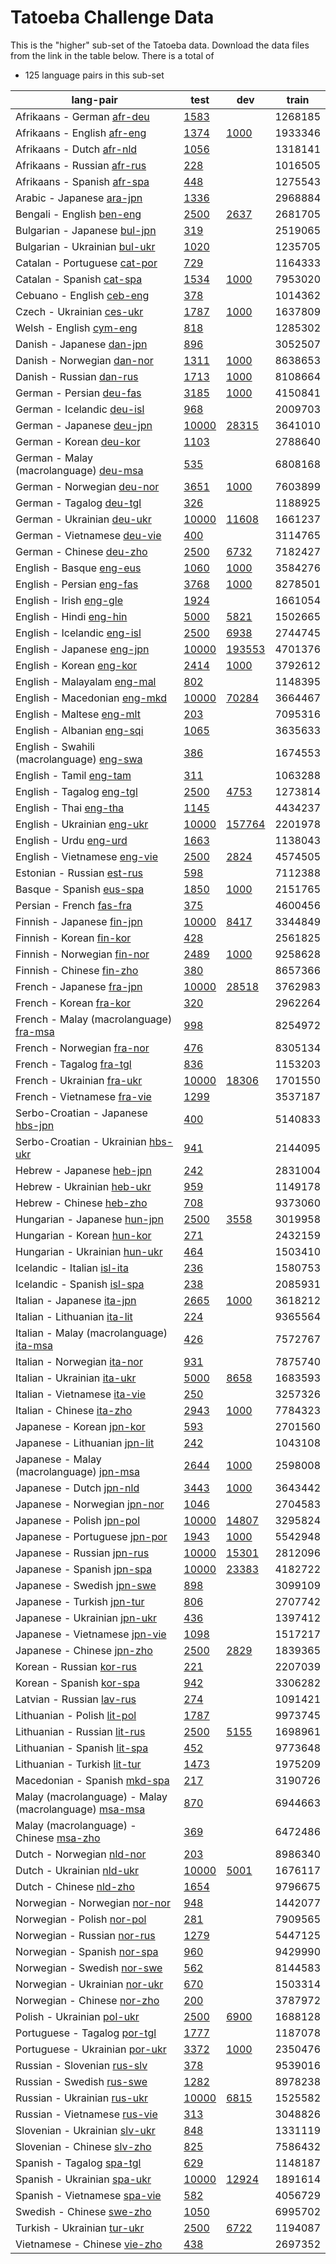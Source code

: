 # Tatoeba Challenge Data

This is the "higher" sub-set of the Tatoeba data.
Download the data files from the link in the table below.
There is a total of

* 125  language pairs in this sub-set

| lang-pair |    test    |    dev     |    train   |
|-----------|------------|------------|------------|
|            Afrikaans - German  [afr-deu](https://object.pouta.csc.fi/Tatoeba-Challenge/afr-deu.tar)  | [      1583 ](../data/test/afr-deu/test.txt)|            |    1268185 |
|           Afrikaans - English  [afr-eng](https://object.pouta.csc.fi/Tatoeba-Challenge/afr-eng.tar)  | [      1374 ](../data/test/afr-eng/test.txt)| [      1000 ](../data/dev/afr-eng/dev.txt)|    1933346 |
|             Afrikaans - Dutch  [afr-nld](https://object.pouta.csc.fi/Tatoeba-Challenge/afr-nld.tar)  | [      1056 ](../data/test/afr-nld/test.txt)|            |    1318141 |
|           Afrikaans - Russian  [afr-rus](https://object.pouta.csc.fi/Tatoeba-Challenge/afr-rus.tar)  | [       228 ](../data/test/afr-rus/test.txt)|            |    1016505 |
|           Afrikaans - Spanish  [afr-spa](https://object.pouta.csc.fi/Tatoeba-Challenge/afr-spa.tar)  | [       448 ](../data/test/afr-spa/test.txt)|            |    1275543 |
|             Arabic - Japanese  [ara-jpn](https://object.pouta.csc.fi/Tatoeba-Challenge/ara-jpn.tar)  | [      1336 ](../data/test/ara-jpn/test.txt)|            |    2968884 |
|             Bengali - English  [ben-eng](https://object.pouta.csc.fi/Tatoeba-Challenge/ben-eng.tar)  | [      2500 ](../data/test/ben-eng/test.txt)| [      2637 ](../data/dev/ben-eng/dev.txt)|    2681705 |
|          Bulgarian - Japanese  [bul-jpn](https://object.pouta.csc.fi/Tatoeba-Challenge/bul-jpn.tar)  | [       319 ](../data/test/bul-jpn/test.txt)|            |    2519065 |
|         Bulgarian - Ukrainian  [bul-ukr](https://object.pouta.csc.fi/Tatoeba-Challenge/bul-ukr.tar)  | [      1020 ](../data/test/bul-ukr/test.txt)|            |    1235705 |
|          Catalan - Portuguese  [cat-por](https://object.pouta.csc.fi/Tatoeba-Challenge/cat-por.tar)  | [       729 ](../data/test/cat-por/test.txt)|            |    1164333 |
|             Catalan - Spanish  [cat-spa](https://object.pouta.csc.fi/Tatoeba-Challenge/cat-spa.tar)  | [      1534 ](../data/test/cat-spa/test.txt)| [      1000 ](../data/dev/cat-spa/dev.txt)|    7953020 |
|             Cebuano - English  [ceb-eng](https://object.pouta.csc.fi/Tatoeba-Challenge/ceb-eng.tar)  | [       378 ](../data/test/ceb-eng/test.txt)|            |    1014362 |
|             Czech - Ukrainian  [ces-ukr](https://object.pouta.csc.fi/Tatoeba-Challenge/ces-ukr.tar)  | [      1787 ](../data/test/ces-ukr/test.txt)| [      1000 ](../data/dev/ces-ukr/dev.txt)|    1637809 |
|               Welsh - English  [cym-eng](https://object.pouta.csc.fi/Tatoeba-Challenge/cym-eng.tar)  | [       818 ](../data/test/cym-eng/test.txt)|            |    1285302 |
|             Danish - Japanese  [dan-jpn](https://object.pouta.csc.fi/Tatoeba-Challenge/dan-jpn.tar)  | [       896 ](../data/test/dan-jpn/test.txt)|            |    3052507 |
|            Danish - Norwegian  [dan-nor](https://object.pouta.csc.fi/Tatoeba-Challenge/dan-nor.tar)  | [      1311 ](../data/test/dan-nor/test.txt)| [      1000 ](../data/dev/dan-nor/dev.txt)|    8638653 |
|              Danish - Russian  [dan-rus](https://object.pouta.csc.fi/Tatoeba-Challenge/dan-rus.tar)  | [      1713 ](../data/test/dan-rus/test.txt)| [      1000 ](../data/dev/dan-rus/dev.txt)|    8108664 |
|              German - Persian  [deu-fas](https://object.pouta.csc.fi/Tatoeba-Challenge/deu-fas.tar)  | [      3185 ](../data/test/deu-fas/test.txt)| [      1000 ](../data/dev/deu-fas/dev.txt)|    4150841 |
|            German - Icelandic  [deu-isl](https://object.pouta.csc.fi/Tatoeba-Challenge/deu-isl.tar)  | [       968 ](../data/test/deu-isl/test.txt)|            |    2009703 |
|             German - Japanese  [deu-jpn](https://object.pouta.csc.fi/Tatoeba-Challenge/deu-jpn.tar)  | [     10000 ](../data/test/deu-jpn/test.txt)| [     28315 ](../data/dev/deu-jpn/dev.txt)|    3641010 |
|               German - Korean  [deu-kor](https://object.pouta.csc.fi/Tatoeba-Challenge/deu-kor.tar)  | [      1103 ](../data/test/deu-kor/test.txt)|            |    2788640 |
|  German - Malay (macrolanguage)  [deu-msa](https://object.pouta.csc.fi/Tatoeba-Challenge/deu-msa.tar)  | [       535 ](../data/test/deu-msa/test.txt)|            |    6808168 |
|            German - Norwegian  [deu-nor](https://object.pouta.csc.fi/Tatoeba-Challenge/deu-nor.tar)  | [      3651 ](../data/test/deu-nor/test.txt)| [      1000 ](../data/dev/deu-nor/dev.txt)|    7603899 |
|              German - Tagalog  [deu-tgl](https://object.pouta.csc.fi/Tatoeba-Challenge/deu-tgl.tar)  | [       326 ](../data/test/deu-tgl/test.txt)|            |    1188925 |
|            German - Ukrainian  [deu-ukr](https://object.pouta.csc.fi/Tatoeba-Challenge/deu-ukr.tar)  | [     10000 ](../data/test/deu-ukr/test.txt)| [     11608 ](../data/dev/deu-ukr/dev.txt)|    1661237 |
|           German - Vietnamese  [deu-vie](https://object.pouta.csc.fi/Tatoeba-Challenge/deu-vie.tar)  | [       400 ](../data/test/deu-vie/test.txt)|            |    3114765 |
|              German - Chinese  [deu-zho](https://object.pouta.csc.fi/Tatoeba-Challenge/deu-zho.tar)  | [      2500 ](../data/test/deu-zho/test.txt)| [      6732 ](../data/dev/deu-zho/dev.txt)|    7182427 |
|              English - Basque  [eng-eus](https://object.pouta.csc.fi/Tatoeba-Challenge/eng-eus.tar)  | [      1060 ](../data/test/eng-eus/test.txt)| [      1000 ](../data/dev/eng-eus/dev.txt)|    3584276 |
|             English - Persian  [eng-fas](https://object.pouta.csc.fi/Tatoeba-Challenge/eng-fas.tar)  | [      3768 ](../data/test/eng-fas/test.txt)| [      1000 ](../data/dev/eng-fas/dev.txt)|    8278501 |
|               English - Irish  [eng-gle](https://object.pouta.csc.fi/Tatoeba-Challenge/eng-gle.tar)  | [      1924 ](../data/test/eng-gle/test.txt)|            |    1661054 |
|               English - Hindi  [eng-hin](https://object.pouta.csc.fi/Tatoeba-Challenge/eng-hin.tar)  | [      5000 ](../data/test/eng-hin/test.txt)| [      5821 ](../data/dev/eng-hin/dev.txt)|    1502665 |
|           English - Icelandic  [eng-isl](https://object.pouta.csc.fi/Tatoeba-Challenge/eng-isl.tar)  | [      2500 ](../data/test/eng-isl/test.txt)| [      6938 ](../data/dev/eng-isl/dev.txt)|    2744745 |
|            English - Japanese  [eng-jpn](https://object.pouta.csc.fi/Tatoeba-Challenge/eng-jpn.tar)  | [     10000 ](../data/test/eng-jpn/test.txt)| [    193553 ](../data/dev/eng-jpn/dev.txt)|    4701376 |
|              English - Korean  [eng-kor](https://object.pouta.csc.fi/Tatoeba-Challenge/eng-kor.tar)  | [      2414 ](../data/test/eng-kor/test.txt)| [      1000 ](../data/dev/eng-kor/dev.txt)|    3792612 |
|           English - Malayalam  [eng-mal](https://object.pouta.csc.fi/Tatoeba-Challenge/eng-mal.tar)  | [       802 ](../data/test/eng-mal/test.txt)|            |    1148395 |
|          English - Macedonian  [eng-mkd](https://object.pouta.csc.fi/Tatoeba-Challenge/eng-mkd.tar)  | [     10000 ](../data/test/eng-mkd/test.txt)| [     70284 ](../data/dev/eng-mkd/dev.txt)|    3664467 |
|             English - Maltese  [eng-mlt](https://object.pouta.csc.fi/Tatoeba-Challenge/eng-mlt.tar)  | [       203 ](../data/test/eng-mlt/test.txt)|            |    7095316 |
|            English - Albanian  [eng-sqi](https://object.pouta.csc.fi/Tatoeba-Challenge/eng-sqi.tar)  | [      1065 ](../data/test/eng-sqi/test.txt)|            |    3635633 |
|  English - Swahili (macrolanguage)  [eng-swa](https://object.pouta.csc.fi/Tatoeba-Challenge/eng-swa.tar)  | [       386 ](../data/test/eng-swa/test.txt)|            |    1674553 |
|               English - Tamil  [eng-tam](https://object.pouta.csc.fi/Tatoeba-Challenge/eng-tam.tar)  | [       311 ](../data/test/eng-tam/test.txt)|            |    1063288 |
|             English - Tagalog  [eng-tgl](https://object.pouta.csc.fi/Tatoeba-Challenge/eng-tgl.tar)  | [      2500 ](../data/test/eng-tgl/test.txt)| [      4753 ](../data/dev/eng-tgl/dev.txt)|    1273814 |
|                English - Thai  [eng-tha](https://object.pouta.csc.fi/Tatoeba-Challenge/eng-tha.tar)  | [      1145 ](../data/test/eng-tha/test.txt)|            |    4434237 |
|           English - Ukrainian  [eng-ukr](https://object.pouta.csc.fi/Tatoeba-Challenge/eng-ukr.tar)  | [     10000 ](../data/test/eng-ukr/test.txt)| [    157764 ](../data/dev/eng-ukr/dev.txt)|    2201978 |
|                English - Urdu  [eng-urd](https://object.pouta.csc.fi/Tatoeba-Challenge/eng-urd.tar)  | [      1663 ](../data/test/eng-urd/test.txt)|            |    1138043 |
|          English - Vietnamese  [eng-vie](https://object.pouta.csc.fi/Tatoeba-Challenge/eng-vie.tar)  | [      2500 ](../data/test/eng-vie/test.txt)| [      2824 ](../data/dev/eng-vie/dev.txt)|    4574505 |
|            Estonian - Russian  [est-rus](https://object.pouta.csc.fi/Tatoeba-Challenge/est-rus.tar)  | [       598 ](../data/test/est-rus/test.txt)|            |    7112388 |
|              Basque - Spanish  [eus-spa](https://object.pouta.csc.fi/Tatoeba-Challenge/eus-spa.tar)  | [      1850 ](../data/test/eus-spa/test.txt)| [      1000 ](../data/dev/eus-spa/dev.txt)|    2151765 |
|              Persian - French  [fas-fra](https://object.pouta.csc.fi/Tatoeba-Challenge/fas-fra.tar)  | [       375 ](../data/test/fas-fra/test.txt)|            |    4600456 |
|            Finnish - Japanese  [fin-jpn](https://object.pouta.csc.fi/Tatoeba-Challenge/fin-jpn.tar)  | [     10000 ](../data/test/fin-jpn/test.txt)| [      8417 ](../data/dev/fin-jpn/dev.txt)|    3344849 |
|              Finnish - Korean  [fin-kor](https://object.pouta.csc.fi/Tatoeba-Challenge/fin-kor.tar)  | [       428 ](../data/test/fin-kor/test.txt)|            |    2561825 |
|           Finnish - Norwegian  [fin-nor](https://object.pouta.csc.fi/Tatoeba-Challenge/fin-nor.tar)  | [      2489 ](../data/test/fin-nor/test.txt)| [      1000 ](../data/dev/fin-nor/dev.txt)|    9258628 |
|             Finnish - Chinese  [fin-zho](https://object.pouta.csc.fi/Tatoeba-Challenge/fin-zho.tar)  | [       380 ](../data/test/fin-zho/test.txt)|            |    8657366 |
|             French - Japanese  [fra-jpn](https://object.pouta.csc.fi/Tatoeba-Challenge/fra-jpn.tar)  | [     10000 ](../data/test/fra-jpn/test.txt)| [     28518 ](../data/dev/fra-jpn/dev.txt)|    3762983 |
|               French - Korean  [fra-kor](https://object.pouta.csc.fi/Tatoeba-Challenge/fra-kor.tar)  | [       320 ](../data/test/fra-kor/test.txt)|            |    2962264 |
|  French - Malay (macrolanguage)  [fra-msa](https://object.pouta.csc.fi/Tatoeba-Challenge/fra-msa.tar)  | [       998 ](../data/test/fra-msa/test.txt)|            |    8254972 |
|            French - Norwegian  [fra-nor](https://object.pouta.csc.fi/Tatoeba-Challenge/fra-nor.tar)  | [       476 ](../data/test/fra-nor/test.txt)|            |    8305134 |
|              French - Tagalog  [fra-tgl](https://object.pouta.csc.fi/Tatoeba-Challenge/fra-tgl.tar)  | [       836 ](../data/test/fra-tgl/test.txt)|            |    1153203 |
|            French - Ukrainian  [fra-ukr](https://object.pouta.csc.fi/Tatoeba-Challenge/fra-ukr.tar)  | [     10000 ](../data/test/fra-ukr/test.txt)| [     18306 ](../data/dev/fra-ukr/dev.txt)|    1701550 |
|           French - Vietnamese  [fra-vie](https://object.pouta.csc.fi/Tatoeba-Challenge/fra-vie.tar)  | [      1299 ](../data/test/fra-vie/test.txt)|            |    3537187 |
|     Serbo-Croatian - Japanese  [hbs-jpn](https://object.pouta.csc.fi/Tatoeba-Challenge/hbs-jpn.tar)  | [       400 ](../data/test/hbs-jpn/test.txt)|            |    5140833 |
|    Serbo-Croatian - Ukrainian  [hbs-ukr](https://object.pouta.csc.fi/Tatoeba-Challenge/hbs-ukr.tar)  | [       941 ](../data/test/hbs-ukr/test.txt)|            |    2144095 |
|             Hebrew - Japanese  [heb-jpn](https://object.pouta.csc.fi/Tatoeba-Challenge/heb-jpn.tar)  | [       242 ](../data/test/heb-jpn/test.txt)|            |    2831004 |
|            Hebrew - Ukrainian  [heb-ukr](https://object.pouta.csc.fi/Tatoeba-Challenge/heb-ukr.tar)  | [       959 ](../data/test/heb-ukr/test.txt)|            |    1149178 |
|              Hebrew - Chinese  [heb-zho](https://object.pouta.csc.fi/Tatoeba-Challenge/heb-zho.tar)  | [       708 ](../data/test/heb-zho/test.txt)|            |    9373060 |
|          Hungarian - Japanese  [hun-jpn](https://object.pouta.csc.fi/Tatoeba-Challenge/hun-jpn.tar)  | [      2500 ](../data/test/hun-jpn/test.txt)| [      3558 ](../data/dev/hun-jpn/dev.txt)|    3019958 |
|            Hungarian - Korean  [hun-kor](https://object.pouta.csc.fi/Tatoeba-Challenge/hun-kor.tar)  | [       271 ](../data/test/hun-kor/test.txt)|            |    2432159 |
|         Hungarian - Ukrainian  [hun-ukr](https://object.pouta.csc.fi/Tatoeba-Challenge/hun-ukr.tar)  | [       464 ](../data/test/hun-ukr/test.txt)|            |    1503410 |
|           Icelandic - Italian  [isl-ita](https://object.pouta.csc.fi/Tatoeba-Challenge/isl-ita.tar)  | [       236 ](../data/test/isl-ita/test.txt)|            |    1580753 |
|           Icelandic - Spanish  [isl-spa](https://object.pouta.csc.fi/Tatoeba-Challenge/isl-spa.tar)  | [       238 ](../data/test/isl-spa/test.txt)|            |    2085931 |
|            Italian - Japanese  [ita-jpn](https://object.pouta.csc.fi/Tatoeba-Challenge/ita-jpn.tar)  | [      2665 ](../data/test/ita-jpn/test.txt)| [      1000 ](../data/dev/ita-jpn/dev.txt)|    3618212 |
|          Italian - Lithuanian  [ita-lit](https://object.pouta.csc.fi/Tatoeba-Challenge/ita-lit.tar)  | [       224 ](../data/test/ita-lit/test.txt)|            |    9365564 |
|  Italian - Malay (macrolanguage)  [ita-msa](https://object.pouta.csc.fi/Tatoeba-Challenge/ita-msa.tar)  | [       426 ](../data/test/ita-msa/test.txt)|            |    7572767 |
|           Italian - Norwegian  [ita-nor](https://object.pouta.csc.fi/Tatoeba-Challenge/ita-nor.tar)  | [       931 ](../data/test/ita-nor/test.txt)|            |    7875740 |
|           Italian - Ukrainian  [ita-ukr](https://object.pouta.csc.fi/Tatoeba-Challenge/ita-ukr.tar)  | [      5000 ](../data/test/ita-ukr/test.txt)| [      8658 ](../data/dev/ita-ukr/dev.txt)|    1683593 |
|          Italian - Vietnamese  [ita-vie](https://object.pouta.csc.fi/Tatoeba-Challenge/ita-vie.tar)  | [       250 ](../data/test/ita-vie/test.txt)|            |    3257326 |
|             Italian - Chinese  [ita-zho](https://object.pouta.csc.fi/Tatoeba-Challenge/ita-zho.tar)  | [      2943 ](../data/test/ita-zho/test.txt)| [      1000 ](../data/dev/ita-zho/dev.txt)|    7784323 |
|             Japanese - Korean  [jpn-kor](https://object.pouta.csc.fi/Tatoeba-Challenge/jpn-kor.tar)  | [       593 ](../data/test/jpn-kor/test.txt)|            |    2701560 |
|         Japanese - Lithuanian  [jpn-lit](https://object.pouta.csc.fi/Tatoeba-Challenge/jpn-lit.tar)  | [       242 ](../data/test/jpn-lit/test.txt)|            |    1043108 |
|  Japanese - Malay (macrolanguage)  [jpn-msa](https://object.pouta.csc.fi/Tatoeba-Challenge/jpn-msa.tar)  | [      2644 ](../data/test/jpn-msa/test.txt)| [      1000 ](../data/dev/jpn-msa/dev.txt)|    2598008 |
|              Japanese - Dutch  [jpn-nld](https://object.pouta.csc.fi/Tatoeba-Challenge/jpn-nld.tar)  | [      3443 ](../data/test/jpn-nld/test.txt)| [      1000 ](../data/dev/jpn-nld/dev.txt)|    3643442 |
|          Japanese - Norwegian  [jpn-nor](https://object.pouta.csc.fi/Tatoeba-Challenge/jpn-nor.tar)  | [      1046 ](../data/test/jpn-nor/test.txt)|            |    2704583 |
|             Japanese - Polish  [jpn-pol](https://object.pouta.csc.fi/Tatoeba-Challenge/jpn-pol.tar)  | [     10000 ](../data/test/jpn-pol/test.txt)| [     14807 ](../data/dev/jpn-pol/dev.txt)|    3295824 |
|         Japanese - Portuguese  [jpn-por](https://object.pouta.csc.fi/Tatoeba-Challenge/jpn-por.tar)  | [      1943 ](../data/test/jpn-por/test.txt)| [      1000 ](../data/dev/jpn-por/dev.txt)|    5542948 |
|            Japanese - Russian  [jpn-rus](https://object.pouta.csc.fi/Tatoeba-Challenge/jpn-rus.tar)  | [     10000 ](../data/test/jpn-rus/test.txt)| [     15301 ](../data/dev/jpn-rus/dev.txt)|    2812096 |
|            Japanese - Spanish  [jpn-spa](https://object.pouta.csc.fi/Tatoeba-Challenge/jpn-spa.tar)  | [     10000 ](../data/test/jpn-spa/test.txt)| [     23383 ](../data/dev/jpn-spa/dev.txt)|    4182722 |
|            Japanese - Swedish  [jpn-swe](https://object.pouta.csc.fi/Tatoeba-Challenge/jpn-swe.tar)  | [       898 ](../data/test/jpn-swe/test.txt)|            |    3099109 |
|            Japanese - Turkish  [jpn-tur](https://object.pouta.csc.fi/Tatoeba-Challenge/jpn-tur.tar)  | [       806 ](../data/test/jpn-tur/test.txt)|            |    2707742 |
|          Japanese - Ukrainian  [jpn-ukr](https://object.pouta.csc.fi/Tatoeba-Challenge/jpn-ukr.tar)  | [       436 ](../data/test/jpn-ukr/test.txt)|            |    1397412 |
|         Japanese - Vietnamese  [jpn-vie](https://object.pouta.csc.fi/Tatoeba-Challenge/jpn-vie.tar)  | [      1098 ](../data/test/jpn-vie/test.txt)|            |    1517217 |
|            Japanese - Chinese  [jpn-zho](https://object.pouta.csc.fi/Tatoeba-Challenge/jpn-zho.tar)  | [      2500 ](../data/test/jpn-zho/test.txt)| [      2829 ](../data/dev/jpn-zho/dev.txt)|    1839365 |
|              Korean - Russian  [kor-rus](https://object.pouta.csc.fi/Tatoeba-Challenge/kor-rus.tar)  | [       221 ](../data/test/kor-rus/test.txt)|            |    2207039 |
|              Korean - Spanish  [kor-spa](https://object.pouta.csc.fi/Tatoeba-Challenge/kor-spa.tar)  | [       942 ](../data/test/kor-spa/test.txt)|            |    3306282 |
|             Latvian - Russian  [lav-rus](https://object.pouta.csc.fi/Tatoeba-Challenge/lav-rus.tar)  | [       274 ](../data/test/lav-rus/test.txt)|            |    1091421 |
|           Lithuanian - Polish  [lit-pol](https://object.pouta.csc.fi/Tatoeba-Challenge/lit-pol.tar)  | [      1787 ](../data/test/lit-pol/test.txt)|            |    9973745 |
|          Lithuanian - Russian  [lit-rus](https://object.pouta.csc.fi/Tatoeba-Challenge/lit-rus.tar)  | [      2500 ](../data/test/lit-rus/test.txt)| [      5155 ](../data/dev/lit-rus/dev.txt)|    1698961 |
|          Lithuanian - Spanish  [lit-spa](https://object.pouta.csc.fi/Tatoeba-Challenge/lit-spa.tar)  | [       452 ](../data/test/lit-spa/test.txt)|            |    9773648 |
|          Lithuanian - Turkish  [lit-tur](https://object.pouta.csc.fi/Tatoeba-Challenge/lit-tur.tar)  | [      1473 ](../data/test/lit-tur/test.txt)|            |    1975209 |
|          Macedonian - Spanish  [mkd-spa](https://object.pouta.csc.fi/Tatoeba-Challenge/mkd-spa.tar)  | [       217 ](../data/test/mkd-spa/test.txt)|            |    3190726 |
|  Malay (macrolanguage) - Malay (macrolanguage)  [msa-msa](https://object.pouta.csc.fi/Tatoeba-Challenge/msa-msa.tar)  | [       870 ](../data/test/msa-msa/test.txt)|            |    6944663 |
|  Malay (macrolanguage) - Chinese  [msa-zho](https://object.pouta.csc.fi/Tatoeba-Challenge/msa-zho.tar)  | [       369 ](../data/test/msa-zho/test.txt)|            |    6472486 |
|             Dutch - Norwegian  [nld-nor](https://object.pouta.csc.fi/Tatoeba-Challenge/nld-nor.tar)  | [       203 ](../data/test/nld-nor/test.txt)|            |    8986340 |
|             Dutch - Ukrainian  [nld-ukr](https://object.pouta.csc.fi/Tatoeba-Challenge/nld-ukr.tar)  | [     10000 ](../data/test/nld-ukr/test.txt)| [      5001 ](../data/dev/nld-ukr/dev.txt)|    1676117 |
|               Dutch - Chinese  [nld-zho](https://object.pouta.csc.fi/Tatoeba-Challenge/nld-zho.tar)  | [      1654 ](../data/test/nld-zho/test.txt)|            |    9796675 |
|         Norwegian - Norwegian  [nor-nor](https://object.pouta.csc.fi/Tatoeba-Challenge/nor-nor.tar)  | [       948 ](../data/test/nor-nor/test.txt)|            |    1442077 |
|            Norwegian - Polish  [nor-pol](https://object.pouta.csc.fi/Tatoeba-Challenge/nor-pol.tar)  | [       281 ](../data/test/nor-pol/test.txt)|            |    7909565 |
|           Norwegian - Russian  [nor-rus](https://object.pouta.csc.fi/Tatoeba-Challenge/nor-rus.tar)  | [      1279 ](../data/test/nor-rus/test.txt)|            |    5447125 |
|           Norwegian - Spanish  [nor-spa](https://object.pouta.csc.fi/Tatoeba-Challenge/nor-spa.tar)  | [       960 ](../data/test/nor-spa/test.txt)|            |    9429990 |
|           Norwegian - Swedish  [nor-swe](https://object.pouta.csc.fi/Tatoeba-Challenge/nor-swe.tar)  | [       562 ](../data/test/nor-swe/test.txt)|            |    8144583 |
|         Norwegian - Ukrainian  [nor-ukr](https://object.pouta.csc.fi/Tatoeba-Challenge/nor-ukr.tar)  | [       670 ](../data/test/nor-ukr/test.txt)|            |    1503314 |
|           Norwegian - Chinese  [nor-zho](https://object.pouta.csc.fi/Tatoeba-Challenge/nor-zho.tar)  | [       200 ](../data/test/nor-zho/test.txt)|            |    3787972 |
|            Polish - Ukrainian  [pol-ukr](https://object.pouta.csc.fi/Tatoeba-Challenge/pol-ukr.tar)  | [      2500 ](../data/test/pol-ukr/test.txt)| [      6900 ](../data/dev/pol-ukr/dev.txt)|    1688128 |
|          Portuguese - Tagalog  [por-tgl](https://object.pouta.csc.fi/Tatoeba-Challenge/por-tgl.tar)  | [      1777 ](../data/test/por-tgl/test.txt)|            |    1187078 |
|        Portuguese - Ukrainian  [por-ukr](https://object.pouta.csc.fi/Tatoeba-Challenge/por-ukr.tar)  | [      3372 ](../data/test/por-ukr/test.txt)| [      1000 ](../data/dev/por-ukr/dev.txt)|    2350476 |
|           Russian - Slovenian  [rus-slv](https://object.pouta.csc.fi/Tatoeba-Challenge/rus-slv.tar)  | [       378 ](../data/test/rus-slv/test.txt)|            |    9539016 |
|             Russian - Swedish  [rus-swe](https://object.pouta.csc.fi/Tatoeba-Challenge/rus-swe.tar)  | [      1282 ](../data/test/rus-swe/test.txt)|            |    8978238 |
|           Russian - Ukrainian  [rus-ukr](https://object.pouta.csc.fi/Tatoeba-Challenge/rus-ukr.tar)  | [     10000 ](../data/test/rus-ukr/test.txt)| [      6815 ](../data/dev/rus-ukr/dev.txt)|    1525582 |
|          Russian - Vietnamese  [rus-vie](https://object.pouta.csc.fi/Tatoeba-Challenge/rus-vie.tar)  | [       313 ](../data/test/rus-vie/test.txt)|            |    3048826 |
|         Slovenian - Ukrainian  [slv-ukr](https://object.pouta.csc.fi/Tatoeba-Challenge/slv-ukr.tar)  | [       848 ](../data/test/slv-ukr/test.txt)|            |    1331119 |
|           Slovenian - Chinese  [slv-zho](https://object.pouta.csc.fi/Tatoeba-Challenge/slv-zho.tar)  | [       825 ](../data/test/slv-zho/test.txt)|            |    7586432 |
|             Spanish - Tagalog  [spa-tgl](https://object.pouta.csc.fi/Tatoeba-Challenge/spa-tgl.tar)  | [       629 ](../data/test/spa-tgl/test.txt)|            |    1148187 |
|           Spanish - Ukrainian  [spa-ukr](https://object.pouta.csc.fi/Tatoeba-Challenge/spa-ukr.tar)  | [     10000 ](../data/test/spa-ukr/test.txt)| [     12924 ](../data/dev/spa-ukr/dev.txt)|    1891614 |
|          Spanish - Vietnamese  [spa-vie](https://object.pouta.csc.fi/Tatoeba-Challenge/spa-vie.tar)  | [       582 ](../data/test/spa-vie/test.txt)|            |    4056729 |
|             Swedish - Chinese  [swe-zho](https://object.pouta.csc.fi/Tatoeba-Challenge/swe-zho.tar)  | [      1050 ](../data/test/swe-zho/test.txt)|            |    6995702 |
|           Turkish - Ukrainian  [tur-ukr](https://object.pouta.csc.fi/Tatoeba-Challenge/tur-ukr.tar)  | [      2500 ](../data/test/tur-ukr/test.txt)| [      6722 ](../data/dev/tur-ukr/dev.txt)|    1194087 |
|          Vietnamese - Chinese  [vie-zho](https://object.pouta.csc.fi/Tatoeba-Challenge/vie-zho.tar)  | [       438 ](../data/test/vie-zho/test.txt)|            |    2697352 |
